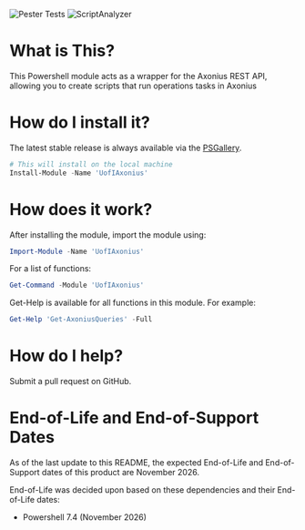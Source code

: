 ![Pester Tests](https://github.com/techservicesillinois/SecOps-Powershell-Axonius/workflows/Pester%20Tests/badge.svg)
![ScriptAnalyzer](https://github.com/techservicesillinois/SecOps-Powershell-Axonius/workflows/ScriptAnalyzer/badge.svg)

# What is This?

This Powershell module acts as a wrapper for the Axonius REST API, allowing you to create scripts that run operations tasks in Axonius

# How do I install it?

The latest stable release is always available via the [PSGallery](https://www.powershellgallery.com/packages/UofIAxonius).
```powershell
# This will install on the local machine
Install-Module -Name 'UofIAxonius'
```

# How does it work?

After installing the module, import the module using:
```Powershell
Import-Module -Name 'UofIAxonius'
```
For a list of functions:
```Powershell
Get-Command -Module 'UofIAxonius'
```
Get-Help is available for all functions in this module. For example:
```Powershell
Get-Help 'Get-AxoniusQueries' -Full
```


# How do I help?

Submit a pull request on GitHub.

# End-of-Life and End-of-Support Dates

As of the last update to this README, the expected End-of-Life and End-of-Support dates of this product are November 2026.

End-of-Life was decided upon based on these dependencies and their End-of-Life dates:

- Powershell 7.4 (November 2026)
